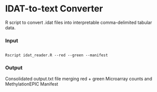 # IDAT-to-text Converter
R script to convert .idat files into interpretable comma-delimited tabular data.
### Input
<code>
Rscript idat_reader.R --red --green --manifest
</code>

### Output
Consolidated output.txt file merging red + green Microarray counts and MethylationEPIC Manifest
